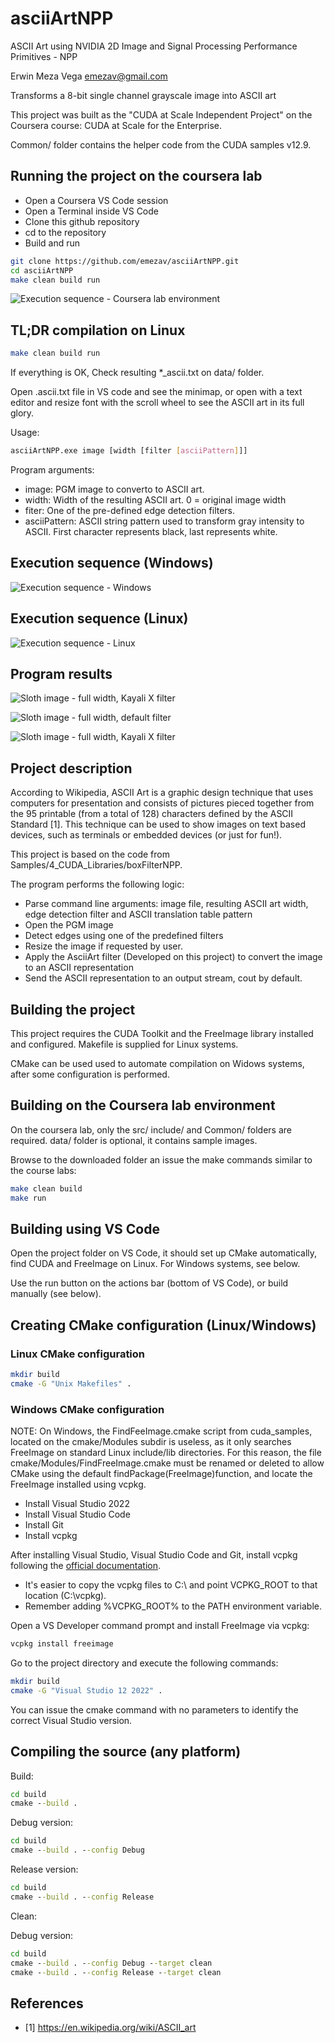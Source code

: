 # asciiArtNPP

ASCII Art using NVIDIA 2D Image and Signal Processing Performance Primitives - NPP

Erwin Meza Vega <emezav@gmail.com>

Transforms a 8-bit single channel grayscale image into ASCII art

This project was built as the "CUDA at Scale Independent Project" on the Coursera course: CUDA at Scale for the Enterprise.

Common/ folder contains the helper code from the CUDA samples v12.9.

## Running the project on the coursera lab

- Open a Coursera VS Code session
- Open a Terminal inside VS Code
- Clone this github repository
- cd to the repository
- Build and run

```sh
git clone https://github.com/emezav/asciiArtNPP.git
cd asciiArtNPP
make clean build run
```

![Execution sequence - Coursera lab environment](./example_results/build_execution_sequence_coursera_lab_environment.png)

## TL;DR compilation on Linux

```sh
make clean build run
```

If everything is OK, Check resulting *_ascii.txt on data/ folder.

Open .ascii.txt file in VS code and see the minimap, or open with a text editor and resize font with the scroll wheel to see
the ASCII art in its full glory.

Usage:

```sh
asciiArtNPP.exe image [width [filter [asciiPattern]]]
```

Program arguments:

- image: PGM image to converto to ASCII art.
- width: Width of the resulting ASCII art. 0 = original image width
- fiter: One of the pre-defined edge detection filters.
- asciiPattern: ASCII string pattern used to transform gray intensity to ASCII.
  First character represents black, last represents white.

## Execution sequence (Windows)

![Execution sequence - Windows](./example_results/build_execution_sequence_windows.png)

## Execution sequence (Linux)

![Execution sequence - Linux](./example_results/build_execution_sequence_linux.png)

## Program results

![Sloth image - full width, Kayali X filter](./example_results/sloth_80_ascii.png)

![Sloth image - full width, default filter](./example_results/sloth_full_ascii.png)

![Sloth image - full width, Kayali X filter](./example_results/sloth_full_kayali_x_ascii.png)


## Project description

According to Wikipedia, ASCII Art is a graphic design technique that uses computers for presentation and consists of pictures pieced together from the 95 printable (from a total of 128) characters defined by the ASCII Standard [1]. This technique can be used to show images on text based devices, such as terminals or embedded devices (or just for fun!).

This project is based on the code from Samples/4_CUDA_Libraries/boxFilterNPP.

The program performs the following logic:

- Parse command line arguments: image file, resulting ASCII art width, edge detection filter and ASCII translation table pattern
- Open the PGM image
- Detect edges using one of the predefined filters
- Resize the image if requested by user.
- Apply the AsciiArt filter (Developed on this project) to convert the image to an ASCII representation
- Send the ASCII representation to an output stream, cout by default.

## Building the project

This project requires the CUDA Toolkit and the FreeImage library installed and configured. Makefile is supplied for Linux systems.

CMake can be used used to automate compilation on Widows systems, after some configuration is performed.

## Building on the Coursera lab environment

On the coursera lab, only the src/ include/ and Common/ folders are required.
data/ folder is optional, it contains sample images.

Browse to the downloaded folder an issue the make commands similar to the course labs:

```sh
make clean build
make run
```

## Building using VS Code

Open the project folder on VS Code, it should set up CMake automatically, find CUDA and FreeImage on Linux. For Windows systems, see below.

Use the run button on the actions bar (bottom of VS Code), or build manually (see below).

## Creating CMake configuration (Linux/Windows)

### Linux CMake configuration

```sh
mkdir build
cmake -G "Unix Makefiles" .
```

### Windows CMake configuration

NOTE: On Windows, the FindFeeImage.cmake script from cuda_samples, located on the cmake/Modules subdir is useless, as it only searches FreeImage on standard Linux include/lib directories. For this reason, the file cmake/Modules/FindFreeImage.cmake must be renamed or deleted to allow CMake using the default findPackage(FreeImage)function, and locate the FreeImage installed using vcpkg.

- Install Visual Studio 2022
- Install Visual Studio Code
- Install Git
- Install vcpkg

After installing Visual Studio, Visual Studio Code and Git, install vcpkg following the [official documentation](https://learn.microsoft.com/en-us/vcpkg/get_started/get-started?pivots=shell-powershell).

- It's easier to copy the vcpkg files to C:\ and point VCPKG_ROOT to that location (C:\vcpkg).
- Remember adding %VCPKG_ROOT% to the PATH environment variable.

Open a VS Developer command prompt and install FreeImage via vcpkg:

```cmd
vcpkg install freeimage
```

Go to the project directory and execute the following commands:

```sh
mkdir build
cmake -G "Visual Studio 12 2022" .
```

You can issue the cmake command with no parameters to identify the correct Visual Studio version.

## Compiling the source (any platform)

Build:

```cmd
cd build
cmake --build .
```

Debug version:

```cmd
cd build
cmake --build . --config Debug
```

Release version:

```cmd
cd build
cmake --build . --config Release
```

Clean:

Debug version:

```cmd
cd build
cmake --build . --config Debug --target clean
cmake --build . --config Release --target clean
```

## References

- [1] https://en.wikipedia.org/wiki/ASCII_art